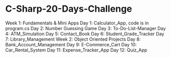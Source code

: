# C-Sharp-20-Days-Challenge
Week 1: Fundamentals & Mini Apps
Day 1: Calculator_App, code is in program.cs
Day 2: Number Guessing Game
Day 3: To-Do-List-Manager
Day 4: ATM_Simulation
Day 5: Contact_Book
Day 6: Student_Grade_Tracker
Day 7: Library_Management
Week 2: Object Oriented Projects
Day 8: Bank_Account_Management
Day 9: E-Commerce_Cart
Day 10: Car_Rental_System
Day 11: Expense_Tracker_App
Day 12: Quiz_App

